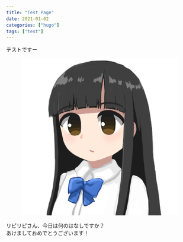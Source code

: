 ```yaml
---
title: "Test Page"
date: 2021-01-02
categories: ["hugo"]
tags: ["test"]
---
```


テストですー
<div class="yswpsb-container yswpsb-type-l">
   <div class="yswpsb-icon">
       <figure class="yswpsb-image">
           <img src="./asahina4.png" alt="">
       </figure>
       <div class="yswpsb-name"> </div>
   </div>
   <div class="yswpsb-content">
        <div class="yswpsb-balloon">リピリピさん、今日は何のはなしですか？</div>
   </div>
</div>
あけましておめでとうございます！

